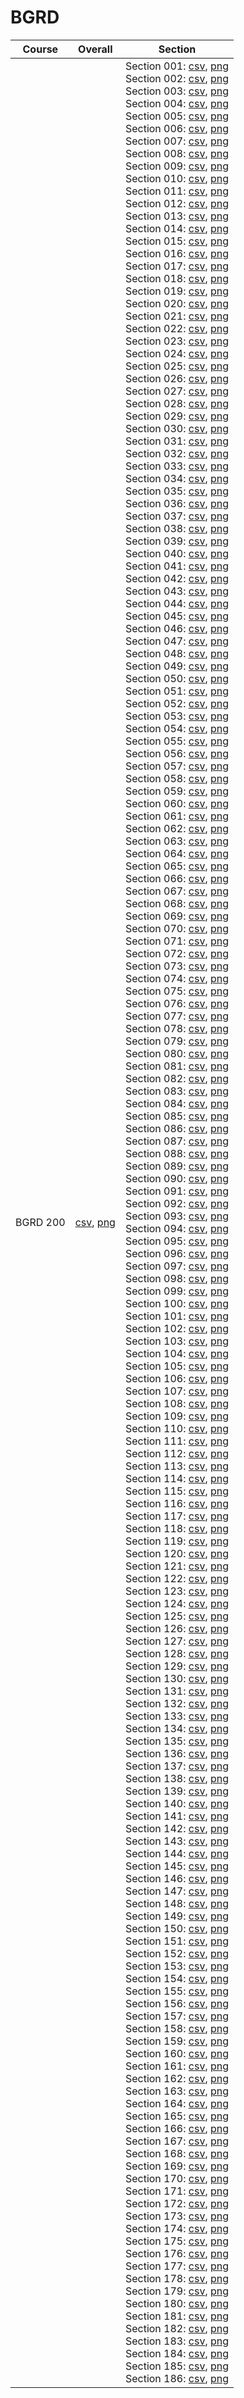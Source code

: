 # BGRD

| Course | Overall | Section |
| ------ | ------- | ------- |
| BGRD 200 | [csv](https://github.com/UCSD-Historical-Enrollment-Data/2024Spring/blob/main/overall/BGRD%20200.csv), [png](https://raw.githubusercontent.com/UCSD-Historical-Enrollment-Data/2024Spring/main/plot_overall/BGRD%20200.png) | Section 001: [csv](https://github.com/UCSD-Historical-Enrollment-Data/2024Spring/blob/main/section/BGRD%20200_001.csv), [png](https://raw.githubusercontent.com/UCSD-Historical-Enrollment-Data/2024Spring/main/plot_section/BGRD%20200_001.png)<br>Section 002: [csv](https://github.com/UCSD-Historical-Enrollment-Data/2024Spring/blob/main/section/BGRD%20200_002.csv), [png](https://raw.githubusercontent.com/UCSD-Historical-Enrollment-Data/2024Spring/main/plot_section/BGRD%20200_002.png)<br>Section 003: [csv](https://github.com/UCSD-Historical-Enrollment-Data/2024Spring/blob/main/section/BGRD%20200_003.csv), [png](https://raw.githubusercontent.com/UCSD-Historical-Enrollment-Data/2024Spring/main/plot_section/BGRD%20200_003.png)<br>Section 004: [csv](https://github.com/UCSD-Historical-Enrollment-Data/2024Spring/blob/main/section/BGRD%20200_004.csv), [png](https://raw.githubusercontent.com/UCSD-Historical-Enrollment-Data/2024Spring/main/plot_section/BGRD%20200_004.png)<br>Section 005: [csv](https://github.com/UCSD-Historical-Enrollment-Data/2024Spring/blob/main/section/BGRD%20200_005.csv), [png](https://raw.githubusercontent.com/UCSD-Historical-Enrollment-Data/2024Spring/main/plot_section/BGRD%20200_005.png)<br>Section 006: [csv](https://github.com/UCSD-Historical-Enrollment-Data/2024Spring/blob/main/section/BGRD%20200_006.csv), [png](https://raw.githubusercontent.com/UCSD-Historical-Enrollment-Data/2024Spring/main/plot_section/BGRD%20200_006.png)<br>Section 007: [csv](https://github.com/UCSD-Historical-Enrollment-Data/2024Spring/blob/main/section/BGRD%20200_007.csv), [png](https://raw.githubusercontent.com/UCSD-Historical-Enrollment-Data/2024Spring/main/plot_section/BGRD%20200_007.png)<br>Section 008: [csv](https://github.com/UCSD-Historical-Enrollment-Data/2024Spring/blob/main/section/BGRD%20200_008.csv), [png](https://raw.githubusercontent.com/UCSD-Historical-Enrollment-Data/2024Spring/main/plot_section/BGRD%20200_008.png)<br>Section 009: [csv](https://github.com/UCSD-Historical-Enrollment-Data/2024Spring/blob/main/section/BGRD%20200_009.csv), [png](https://raw.githubusercontent.com/UCSD-Historical-Enrollment-Data/2024Spring/main/plot_section/BGRD%20200_009.png)<br>Section 010: [csv](https://github.com/UCSD-Historical-Enrollment-Data/2024Spring/blob/main/section/BGRD%20200_010.csv), [png](https://raw.githubusercontent.com/UCSD-Historical-Enrollment-Data/2024Spring/main/plot_section/BGRD%20200_010.png)<br>Section 011: [csv](https://github.com/UCSD-Historical-Enrollment-Data/2024Spring/blob/main/section/BGRD%20200_011.csv), [png](https://raw.githubusercontent.com/UCSD-Historical-Enrollment-Data/2024Spring/main/plot_section/BGRD%20200_011.png)<br>Section 012: [csv](https://github.com/UCSD-Historical-Enrollment-Data/2024Spring/blob/main/section/BGRD%20200_012.csv), [png](https://raw.githubusercontent.com/UCSD-Historical-Enrollment-Data/2024Spring/main/plot_section/BGRD%20200_012.png)<br>Section 013: [csv](https://github.com/UCSD-Historical-Enrollment-Data/2024Spring/blob/main/section/BGRD%20200_013.csv), [png](https://raw.githubusercontent.com/UCSD-Historical-Enrollment-Data/2024Spring/main/plot_section/BGRD%20200_013.png)<br>Section 014: [csv](https://github.com/UCSD-Historical-Enrollment-Data/2024Spring/blob/main/section/BGRD%20200_014.csv), [png](https://raw.githubusercontent.com/UCSD-Historical-Enrollment-Data/2024Spring/main/plot_section/BGRD%20200_014.png)<br>Section 015: [csv](https://github.com/UCSD-Historical-Enrollment-Data/2024Spring/blob/main/section/BGRD%20200_015.csv), [png](https://raw.githubusercontent.com/UCSD-Historical-Enrollment-Data/2024Spring/main/plot_section/BGRD%20200_015.png)<br>Section 016: [csv](https://github.com/UCSD-Historical-Enrollment-Data/2024Spring/blob/main/section/BGRD%20200_016.csv), [png](https://raw.githubusercontent.com/UCSD-Historical-Enrollment-Data/2024Spring/main/plot_section/BGRD%20200_016.png)<br>Section 017: [csv](https://github.com/UCSD-Historical-Enrollment-Data/2024Spring/blob/main/section/BGRD%20200_017.csv), [png](https://raw.githubusercontent.com/UCSD-Historical-Enrollment-Data/2024Spring/main/plot_section/BGRD%20200_017.png)<br>Section 018: [csv](https://github.com/UCSD-Historical-Enrollment-Data/2024Spring/blob/main/section/BGRD%20200_018.csv), [png](https://raw.githubusercontent.com/UCSD-Historical-Enrollment-Data/2024Spring/main/plot_section/BGRD%20200_018.png)<br>Section 019: [csv](https://github.com/UCSD-Historical-Enrollment-Data/2024Spring/blob/main/section/BGRD%20200_019.csv), [png](https://raw.githubusercontent.com/UCSD-Historical-Enrollment-Data/2024Spring/main/plot_section/BGRD%20200_019.png)<br>Section 020: [csv](https://github.com/UCSD-Historical-Enrollment-Data/2024Spring/blob/main/section/BGRD%20200_020.csv), [png](https://raw.githubusercontent.com/UCSD-Historical-Enrollment-Data/2024Spring/main/plot_section/BGRD%20200_020.png)<br>Section 021: [csv](https://github.com/UCSD-Historical-Enrollment-Data/2024Spring/blob/main/section/BGRD%20200_021.csv), [png](https://raw.githubusercontent.com/UCSD-Historical-Enrollment-Data/2024Spring/main/plot_section/BGRD%20200_021.png)<br>Section 022: [csv](https://github.com/UCSD-Historical-Enrollment-Data/2024Spring/blob/main/section/BGRD%20200_022.csv), [png](https://raw.githubusercontent.com/UCSD-Historical-Enrollment-Data/2024Spring/main/plot_section/BGRD%20200_022.png)<br>Section 023: [csv](https://github.com/UCSD-Historical-Enrollment-Data/2024Spring/blob/main/section/BGRD%20200_023.csv), [png](https://raw.githubusercontent.com/UCSD-Historical-Enrollment-Data/2024Spring/main/plot_section/BGRD%20200_023.png)<br>Section 024: [csv](https://github.com/UCSD-Historical-Enrollment-Data/2024Spring/blob/main/section/BGRD%20200_024.csv), [png](https://raw.githubusercontent.com/UCSD-Historical-Enrollment-Data/2024Spring/main/plot_section/BGRD%20200_024.png)<br>Section 025: [csv](https://github.com/UCSD-Historical-Enrollment-Data/2024Spring/blob/main/section/BGRD%20200_025.csv), [png](https://raw.githubusercontent.com/UCSD-Historical-Enrollment-Data/2024Spring/main/plot_section/BGRD%20200_025.png)<br>Section 026: [csv](https://github.com/UCSD-Historical-Enrollment-Data/2024Spring/blob/main/section/BGRD%20200_026.csv), [png](https://raw.githubusercontent.com/UCSD-Historical-Enrollment-Data/2024Spring/main/plot_section/BGRD%20200_026.png)<br>Section 027: [csv](https://github.com/UCSD-Historical-Enrollment-Data/2024Spring/blob/main/section/BGRD%20200_027.csv), [png](https://raw.githubusercontent.com/UCSD-Historical-Enrollment-Data/2024Spring/main/plot_section/BGRD%20200_027.png)<br>Section 028: [csv](https://github.com/UCSD-Historical-Enrollment-Data/2024Spring/blob/main/section/BGRD%20200_028.csv), [png](https://raw.githubusercontent.com/UCSD-Historical-Enrollment-Data/2024Spring/main/plot_section/BGRD%20200_028.png)<br>Section 029: [csv](https://github.com/UCSD-Historical-Enrollment-Data/2024Spring/blob/main/section/BGRD%20200_029.csv), [png](https://raw.githubusercontent.com/UCSD-Historical-Enrollment-Data/2024Spring/main/plot_section/BGRD%20200_029.png)<br>Section 030: [csv](https://github.com/UCSD-Historical-Enrollment-Data/2024Spring/blob/main/section/BGRD%20200_030.csv), [png](https://raw.githubusercontent.com/UCSD-Historical-Enrollment-Data/2024Spring/main/plot_section/BGRD%20200_030.png)<br>Section 031: [csv](https://github.com/UCSD-Historical-Enrollment-Data/2024Spring/blob/main/section/BGRD%20200_031.csv), [png](https://raw.githubusercontent.com/UCSD-Historical-Enrollment-Data/2024Spring/main/plot_section/BGRD%20200_031.png)<br>Section 032: [csv](https://github.com/UCSD-Historical-Enrollment-Data/2024Spring/blob/main/section/BGRD%20200_032.csv), [png](https://raw.githubusercontent.com/UCSD-Historical-Enrollment-Data/2024Spring/main/plot_section/BGRD%20200_032.png)<br>Section 033: [csv](https://github.com/UCSD-Historical-Enrollment-Data/2024Spring/blob/main/section/BGRD%20200_033.csv), [png](https://raw.githubusercontent.com/UCSD-Historical-Enrollment-Data/2024Spring/main/plot_section/BGRD%20200_033.png)<br>Section 034: [csv](https://github.com/UCSD-Historical-Enrollment-Data/2024Spring/blob/main/section/BGRD%20200_034.csv), [png](https://raw.githubusercontent.com/UCSD-Historical-Enrollment-Data/2024Spring/main/plot_section/BGRD%20200_034.png)<br>Section 035: [csv](https://github.com/UCSD-Historical-Enrollment-Data/2024Spring/blob/main/section/BGRD%20200_035.csv), [png](https://raw.githubusercontent.com/UCSD-Historical-Enrollment-Data/2024Spring/main/plot_section/BGRD%20200_035.png)<br>Section 036: [csv](https://github.com/UCSD-Historical-Enrollment-Data/2024Spring/blob/main/section/BGRD%20200_036.csv), [png](https://raw.githubusercontent.com/UCSD-Historical-Enrollment-Data/2024Spring/main/plot_section/BGRD%20200_036.png)<br>Section 037: [csv](https://github.com/UCSD-Historical-Enrollment-Data/2024Spring/blob/main/section/BGRD%20200_037.csv), [png](https://raw.githubusercontent.com/UCSD-Historical-Enrollment-Data/2024Spring/main/plot_section/BGRD%20200_037.png)<br>Section 038: [csv](https://github.com/UCSD-Historical-Enrollment-Data/2024Spring/blob/main/section/BGRD%20200_038.csv), [png](https://raw.githubusercontent.com/UCSD-Historical-Enrollment-Data/2024Spring/main/plot_section/BGRD%20200_038.png)<br>Section 039: [csv](https://github.com/UCSD-Historical-Enrollment-Data/2024Spring/blob/main/section/BGRD%20200_039.csv), [png](https://raw.githubusercontent.com/UCSD-Historical-Enrollment-Data/2024Spring/main/plot_section/BGRD%20200_039.png)<br>Section 040: [csv](https://github.com/UCSD-Historical-Enrollment-Data/2024Spring/blob/main/section/BGRD%20200_040.csv), [png](https://raw.githubusercontent.com/UCSD-Historical-Enrollment-Data/2024Spring/main/plot_section/BGRD%20200_040.png)<br>Section 041: [csv](https://github.com/UCSD-Historical-Enrollment-Data/2024Spring/blob/main/section/BGRD%20200_041.csv), [png](https://raw.githubusercontent.com/UCSD-Historical-Enrollment-Data/2024Spring/main/plot_section/BGRD%20200_041.png)<br>Section 042: [csv](https://github.com/UCSD-Historical-Enrollment-Data/2024Spring/blob/main/section/BGRD%20200_042.csv), [png](https://raw.githubusercontent.com/UCSD-Historical-Enrollment-Data/2024Spring/main/plot_section/BGRD%20200_042.png)<br>Section 043: [csv](https://github.com/UCSD-Historical-Enrollment-Data/2024Spring/blob/main/section/BGRD%20200_043.csv), [png](https://raw.githubusercontent.com/UCSD-Historical-Enrollment-Data/2024Spring/main/plot_section/BGRD%20200_043.png)<br>Section 044: [csv](https://github.com/UCSD-Historical-Enrollment-Data/2024Spring/blob/main/section/BGRD%20200_044.csv), [png](https://raw.githubusercontent.com/UCSD-Historical-Enrollment-Data/2024Spring/main/plot_section/BGRD%20200_044.png)<br>Section 045: [csv](https://github.com/UCSD-Historical-Enrollment-Data/2024Spring/blob/main/section/BGRD%20200_045.csv), [png](https://raw.githubusercontent.com/UCSD-Historical-Enrollment-Data/2024Spring/main/plot_section/BGRD%20200_045.png)<br>Section 046: [csv](https://github.com/UCSD-Historical-Enrollment-Data/2024Spring/blob/main/section/BGRD%20200_046.csv), [png](https://raw.githubusercontent.com/UCSD-Historical-Enrollment-Data/2024Spring/main/plot_section/BGRD%20200_046.png)<br>Section 047: [csv](https://github.com/UCSD-Historical-Enrollment-Data/2024Spring/blob/main/section/BGRD%20200_047.csv), [png](https://raw.githubusercontent.com/UCSD-Historical-Enrollment-Data/2024Spring/main/plot_section/BGRD%20200_047.png)<br>Section 048: [csv](https://github.com/UCSD-Historical-Enrollment-Data/2024Spring/blob/main/section/BGRD%20200_048.csv), [png](https://raw.githubusercontent.com/UCSD-Historical-Enrollment-Data/2024Spring/main/plot_section/BGRD%20200_048.png)<br>Section 049: [csv](https://github.com/UCSD-Historical-Enrollment-Data/2024Spring/blob/main/section/BGRD%20200_049.csv), [png](https://raw.githubusercontent.com/UCSD-Historical-Enrollment-Data/2024Spring/main/plot_section/BGRD%20200_049.png)<br>Section 050: [csv](https://github.com/UCSD-Historical-Enrollment-Data/2024Spring/blob/main/section/BGRD%20200_050.csv), [png](https://raw.githubusercontent.com/UCSD-Historical-Enrollment-Data/2024Spring/main/plot_section/BGRD%20200_050.png)<br>Section 051: [csv](https://github.com/UCSD-Historical-Enrollment-Data/2024Spring/blob/main/section/BGRD%20200_051.csv), [png](https://raw.githubusercontent.com/UCSD-Historical-Enrollment-Data/2024Spring/main/plot_section/BGRD%20200_051.png)<br>Section 052: [csv](https://github.com/UCSD-Historical-Enrollment-Data/2024Spring/blob/main/section/BGRD%20200_052.csv), [png](https://raw.githubusercontent.com/UCSD-Historical-Enrollment-Data/2024Spring/main/plot_section/BGRD%20200_052.png)<br>Section 053: [csv](https://github.com/UCSD-Historical-Enrollment-Data/2024Spring/blob/main/section/BGRD%20200_053.csv), [png](https://raw.githubusercontent.com/UCSD-Historical-Enrollment-Data/2024Spring/main/plot_section/BGRD%20200_053.png)<br>Section 054: [csv](https://github.com/UCSD-Historical-Enrollment-Data/2024Spring/blob/main/section/BGRD%20200_054.csv), [png](https://raw.githubusercontent.com/UCSD-Historical-Enrollment-Data/2024Spring/main/plot_section/BGRD%20200_054.png)<br>Section 055: [csv](https://github.com/UCSD-Historical-Enrollment-Data/2024Spring/blob/main/section/BGRD%20200_055.csv), [png](https://raw.githubusercontent.com/UCSD-Historical-Enrollment-Data/2024Spring/main/plot_section/BGRD%20200_055.png)<br>Section 056: [csv](https://github.com/UCSD-Historical-Enrollment-Data/2024Spring/blob/main/section/BGRD%20200_056.csv), [png](https://raw.githubusercontent.com/UCSD-Historical-Enrollment-Data/2024Spring/main/plot_section/BGRD%20200_056.png)<br>Section 057: [csv](https://github.com/UCSD-Historical-Enrollment-Data/2024Spring/blob/main/section/BGRD%20200_057.csv), [png](https://raw.githubusercontent.com/UCSD-Historical-Enrollment-Data/2024Spring/main/plot_section/BGRD%20200_057.png)<br>Section 058: [csv](https://github.com/UCSD-Historical-Enrollment-Data/2024Spring/blob/main/section/BGRD%20200_058.csv), [png](https://raw.githubusercontent.com/UCSD-Historical-Enrollment-Data/2024Spring/main/plot_section/BGRD%20200_058.png)<br>Section 059: [csv](https://github.com/UCSD-Historical-Enrollment-Data/2024Spring/blob/main/section/BGRD%20200_059.csv), [png](https://raw.githubusercontent.com/UCSD-Historical-Enrollment-Data/2024Spring/main/plot_section/BGRD%20200_059.png)<br>Section 060: [csv](https://github.com/UCSD-Historical-Enrollment-Data/2024Spring/blob/main/section/BGRD%20200_060.csv), [png](https://raw.githubusercontent.com/UCSD-Historical-Enrollment-Data/2024Spring/main/plot_section/BGRD%20200_060.png)<br>Section 061: [csv](https://github.com/UCSD-Historical-Enrollment-Data/2024Spring/blob/main/section/BGRD%20200_061.csv), [png](https://raw.githubusercontent.com/UCSD-Historical-Enrollment-Data/2024Spring/main/plot_section/BGRD%20200_061.png)<br>Section 062: [csv](https://github.com/UCSD-Historical-Enrollment-Data/2024Spring/blob/main/section/BGRD%20200_062.csv), [png](https://raw.githubusercontent.com/UCSD-Historical-Enrollment-Data/2024Spring/main/plot_section/BGRD%20200_062.png)<br>Section 063: [csv](https://github.com/UCSD-Historical-Enrollment-Data/2024Spring/blob/main/section/BGRD%20200_063.csv), [png](https://raw.githubusercontent.com/UCSD-Historical-Enrollment-Data/2024Spring/main/plot_section/BGRD%20200_063.png)<br>Section 064: [csv](https://github.com/UCSD-Historical-Enrollment-Data/2024Spring/blob/main/section/BGRD%20200_064.csv), [png](https://raw.githubusercontent.com/UCSD-Historical-Enrollment-Data/2024Spring/main/plot_section/BGRD%20200_064.png)<br>Section 065: [csv](https://github.com/UCSD-Historical-Enrollment-Data/2024Spring/blob/main/section/BGRD%20200_065.csv), [png](https://raw.githubusercontent.com/UCSD-Historical-Enrollment-Data/2024Spring/main/plot_section/BGRD%20200_065.png)<br>Section 066: [csv](https://github.com/UCSD-Historical-Enrollment-Data/2024Spring/blob/main/section/BGRD%20200_066.csv), [png](https://raw.githubusercontent.com/UCSD-Historical-Enrollment-Data/2024Spring/main/plot_section/BGRD%20200_066.png)<br>Section 067: [csv](https://github.com/UCSD-Historical-Enrollment-Data/2024Spring/blob/main/section/BGRD%20200_067.csv), [png](https://raw.githubusercontent.com/UCSD-Historical-Enrollment-Data/2024Spring/main/plot_section/BGRD%20200_067.png)<br>Section 068: [csv](https://github.com/UCSD-Historical-Enrollment-Data/2024Spring/blob/main/section/BGRD%20200_068.csv), [png](https://raw.githubusercontent.com/UCSD-Historical-Enrollment-Data/2024Spring/main/plot_section/BGRD%20200_068.png)<br>Section 069: [csv](https://github.com/UCSD-Historical-Enrollment-Data/2024Spring/blob/main/section/BGRD%20200_069.csv), [png](https://raw.githubusercontent.com/UCSD-Historical-Enrollment-Data/2024Spring/main/plot_section/BGRD%20200_069.png)<br>Section 070: [csv](https://github.com/UCSD-Historical-Enrollment-Data/2024Spring/blob/main/section/BGRD%20200_070.csv), [png](https://raw.githubusercontent.com/UCSD-Historical-Enrollment-Data/2024Spring/main/plot_section/BGRD%20200_070.png)<br>Section 071: [csv](https://github.com/UCSD-Historical-Enrollment-Data/2024Spring/blob/main/section/BGRD%20200_071.csv), [png](https://raw.githubusercontent.com/UCSD-Historical-Enrollment-Data/2024Spring/main/plot_section/BGRD%20200_071.png)<br>Section 072: [csv](https://github.com/UCSD-Historical-Enrollment-Data/2024Spring/blob/main/section/BGRD%20200_072.csv), [png](https://raw.githubusercontent.com/UCSD-Historical-Enrollment-Data/2024Spring/main/plot_section/BGRD%20200_072.png)<br>Section 073: [csv](https://github.com/UCSD-Historical-Enrollment-Data/2024Spring/blob/main/section/BGRD%20200_073.csv), [png](https://raw.githubusercontent.com/UCSD-Historical-Enrollment-Data/2024Spring/main/plot_section/BGRD%20200_073.png)<br>Section 074: [csv](https://github.com/UCSD-Historical-Enrollment-Data/2024Spring/blob/main/section/BGRD%20200_074.csv), [png](https://raw.githubusercontent.com/UCSD-Historical-Enrollment-Data/2024Spring/main/plot_section/BGRD%20200_074.png)<br>Section 075: [csv](https://github.com/UCSD-Historical-Enrollment-Data/2024Spring/blob/main/section/BGRD%20200_075.csv), [png](https://raw.githubusercontent.com/UCSD-Historical-Enrollment-Data/2024Spring/main/plot_section/BGRD%20200_075.png)<br>Section 076: [csv](https://github.com/UCSD-Historical-Enrollment-Data/2024Spring/blob/main/section/BGRD%20200_076.csv), [png](https://raw.githubusercontent.com/UCSD-Historical-Enrollment-Data/2024Spring/main/plot_section/BGRD%20200_076.png)<br>Section 077: [csv](https://github.com/UCSD-Historical-Enrollment-Data/2024Spring/blob/main/section/BGRD%20200_077.csv), [png](https://raw.githubusercontent.com/UCSD-Historical-Enrollment-Data/2024Spring/main/plot_section/BGRD%20200_077.png)<br>Section 078: [csv](https://github.com/UCSD-Historical-Enrollment-Data/2024Spring/blob/main/section/BGRD%20200_078.csv), [png](https://raw.githubusercontent.com/UCSD-Historical-Enrollment-Data/2024Spring/main/plot_section/BGRD%20200_078.png)<br>Section 079: [csv](https://github.com/UCSD-Historical-Enrollment-Data/2024Spring/blob/main/section/BGRD%20200_079.csv), [png](https://raw.githubusercontent.com/UCSD-Historical-Enrollment-Data/2024Spring/main/plot_section/BGRD%20200_079.png)<br>Section 080: [csv](https://github.com/UCSD-Historical-Enrollment-Data/2024Spring/blob/main/section/BGRD%20200_080.csv), [png](https://raw.githubusercontent.com/UCSD-Historical-Enrollment-Data/2024Spring/main/plot_section/BGRD%20200_080.png)<br>Section 081: [csv](https://github.com/UCSD-Historical-Enrollment-Data/2024Spring/blob/main/section/BGRD%20200_081.csv), [png](https://raw.githubusercontent.com/UCSD-Historical-Enrollment-Data/2024Spring/main/plot_section/BGRD%20200_081.png)<br>Section 082: [csv](https://github.com/UCSD-Historical-Enrollment-Data/2024Spring/blob/main/section/BGRD%20200_082.csv), [png](https://raw.githubusercontent.com/UCSD-Historical-Enrollment-Data/2024Spring/main/plot_section/BGRD%20200_082.png)<br>Section 083: [csv](https://github.com/UCSD-Historical-Enrollment-Data/2024Spring/blob/main/section/BGRD%20200_083.csv), [png](https://raw.githubusercontent.com/UCSD-Historical-Enrollment-Data/2024Spring/main/plot_section/BGRD%20200_083.png)<br>Section 084: [csv](https://github.com/UCSD-Historical-Enrollment-Data/2024Spring/blob/main/section/BGRD%20200_084.csv), [png](https://raw.githubusercontent.com/UCSD-Historical-Enrollment-Data/2024Spring/main/plot_section/BGRD%20200_084.png)<br>Section 085: [csv](https://github.com/UCSD-Historical-Enrollment-Data/2024Spring/blob/main/section/BGRD%20200_085.csv), [png](https://raw.githubusercontent.com/UCSD-Historical-Enrollment-Data/2024Spring/main/plot_section/BGRD%20200_085.png)<br>Section 086: [csv](https://github.com/UCSD-Historical-Enrollment-Data/2024Spring/blob/main/section/BGRD%20200_086.csv), [png](https://raw.githubusercontent.com/UCSD-Historical-Enrollment-Data/2024Spring/main/plot_section/BGRD%20200_086.png)<br>Section 087: [csv](https://github.com/UCSD-Historical-Enrollment-Data/2024Spring/blob/main/section/BGRD%20200_087.csv), [png](https://raw.githubusercontent.com/UCSD-Historical-Enrollment-Data/2024Spring/main/plot_section/BGRD%20200_087.png)<br>Section 088: [csv](https://github.com/UCSD-Historical-Enrollment-Data/2024Spring/blob/main/section/BGRD%20200_088.csv), [png](https://raw.githubusercontent.com/UCSD-Historical-Enrollment-Data/2024Spring/main/plot_section/BGRD%20200_088.png)<br>Section 089: [csv](https://github.com/UCSD-Historical-Enrollment-Data/2024Spring/blob/main/section/BGRD%20200_089.csv), [png](https://raw.githubusercontent.com/UCSD-Historical-Enrollment-Data/2024Spring/main/plot_section/BGRD%20200_089.png)<br>Section 090: [csv](https://github.com/UCSD-Historical-Enrollment-Data/2024Spring/blob/main/section/BGRD%20200_090.csv), [png](https://raw.githubusercontent.com/UCSD-Historical-Enrollment-Data/2024Spring/main/plot_section/BGRD%20200_090.png)<br>Section 091: [csv](https://github.com/UCSD-Historical-Enrollment-Data/2024Spring/blob/main/section/BGRD%20200_091.csv), [png](https://raw.githubusercontent.com/UCSD-Historical-Enrollment-Data/2024Spring/main/plot_section/BGRD%20200_091.png)<br>Section 092: [csv](https://github.com/UCSD-Historical-Enrollment-Data/2024Spring/blob/main/section/BGRD%20200_092.csv), [png](https://raw.githubusercontent.com/UCSD-Historical-Enrollment-Data/2024Spring/main/plot_section/BGRD%20200_092.png)<br>Section 093: [csv](https://github.com/UCSD-Historical-Enrollment-Data/2024Spring/blob/main/section/BGRD%20200_093.csv), [png](https://raw.githubusercontent.com/UCSD-Historical-Enrollment-Data/2024Spring/main/plot_section/BGRD%20200_093.png)<br>Section 094: [csv](https://github.com/UCSD-Historical-Enrollment-Data/2024Spring/blob/main/section/BGRD%20200_094.csv), [png](https://raw.githubusercontent.com/UCSD-Historical-Enrollment-Data/2024Spring/main/plot_section/BGRD%20200_094.png)<br>Section 095: [csv](https://github.com/UCSD-Historical-Enrollment-Data/2024Spring/blob/main/section/BGRD%20200_095.csv), [png](https://raw.githubusercontent.com/UCSD-Historical-Enrollment-Data/2024Spring/main/plot_section/BGRD%20200_095.png)<br>Section 096: [csv](https://github.com/UCSD-Historical-Enrollment-Data/2024Spring/blob/main/section/BGRD%20200_096.csv), [png](https://raw.githubusercontent.com/UCSD-Historical-Enrollment-Data/2024Spring/main/plot_section/BGRD%20200_096.png)<br>Section 097: [csv](https://github.com/UCSD-Historical-Enrollment-Data/2024Spring/blob/main/section/BGRD%20200_097.csv), [png](https://raw.githubusercontent.com/UCSD-Historical-Enrollment-Data/2024Spring/main/plot_section/BGRD%20200_097.png)<br>Section 098: [csv](https://github.com/UCSD-Historical-Enrollment-Data/2024Spring/blob/main/section/BGRD%20200_098.csv), [png](https://raw.githubusercontent.com/UCSD-Historical-Enrollment-Data/2024Spring/main/plot_section/BGRD%20200_098.png)<br>Section 099: [csv](https://github.com/UCSD-Historical-Enrollment-Data/2024Spring/blob/main/section/BGRD%20200_099.csv), [png](https://raw.githubusercontent.com/UCSD-Historical-Enrollment-Data/2024Spring/main/plot_section/BGRD%20200_099.png)<br>Section 100: [csv](https://github.com/UCSD-Historical-Enrollment-Data/2024Spring/blob/main/section/BGRD%20200_100.csv), [png](https://raw.githubusercontent.com/UCSD-Historical-Enrollment-Data/2024Spring/main/plot_section/BGRD%20200_100.png)<br>Section 101: [csv](https://github.com/UCSD-Historical-Enrollment-Data/2024Spring/blob/main/section/BGRD%20200_101.csv), [png](https://raw.githubusercontent.com/UCSD-Historical-Enrollment-Data/2024Spring/main/plot_section/BGRD%20200_101.png)<br>Section 102: [csv](https://github.com/UCSD-Historical-Enrollment-Data/2024Spring/blob/main/section/BGRD%20200_102.csv), [png](https://raw.githubusercontent.com/UCSD-Historical-Enrollment-Data/2024Spring/main/plot_section/BGRD%20200_102.png)<br>Section 103: [csv](https://github.com/UCSD-Historical-Enrollment-Data/2024Spring/blob/main/section/BGRD%20200_103.csv), [png](https://raw.githubusercontent.com/UCSD-Historical-Enrollment-Data/2024Spring/main/plot_section/BGRD%20200_103.png)<br>Section 104: [csv](https://github.com/UCSD-Historical-Enrollment-Data/2024Spring/blob/main/section/BGRD%20200_104.csv), [png](https://raw.githubusercontent.com/UCSD-Historical-Enrollment-Data/2024Spring/main/plot_section/BGRD%20200_104.png)<br>Section 105: [csv](https://github.com/UCSD-Historical-Enrollment-Data/2024Spring/blob/main/section/BGRD%20200_105.csv), [png](https://raw.githubusercontent.com/UCSD-Historical-Enrollment-Data/2024Spring/main/plot_section/BGRD%20200_105.png)<br>Section 106: [csv](https://github.com/UCSD-Historical-Enrollment-Data/2024Spring/blob/main/section/BGRD%20200_106.csv), [png](https://raw.githubusercontent.com/UCSD-Historical-Enrollment-Data/2024Spring/main/plot_section/BGRD%20200_106.png)<br>Section 107: [csv](https://github.com/UCSD-Historical-Enrollment-Data/2024Spring/blob/main/section/BGRD%20200_107.csv), [png](https://raw.githubusercontent.com/UCSD-Historical-Enrollment-Data/2024Spring/main/plot_section/BGRD%20200_107.png)<br>Section 108: [csv](https://github.com/UCSD-Historical-Enrollment-Data/2024Spring/blob/main/section/BGRD%20200_108.csv), [png](https://raw.githubusercontent.com/UCSD-Historical-Enrollment-Data/2024Spring/main/plot_section/BGRD%20200_108.png)<br>Section 109: [csv](https://github.com/UCSD-Historical-Enrollment-Data/2024Spring/blob/main/section/BGRD%20200_109.csv), [png](https://raw.githubusercontent.com/UCSD-Historical-Enrollment-Data/2024Spring/main/plot_section/BGRD%20200_109.png)<br>Section 110: [csv](https://github.com/UCSD-Historical-Enrollment-Data/2024Spring/blob/main/section/BGRD%20200_110.csv), [png](https://raw.githubusercontent.com/UCSD-Historical-Enrollment-Data/2024Spring/main/plot_section/BGRD%20200_110.png)<br>Section 111: [csv](https://github.com/UCSD-Historical-Enrollment-Data/2024Spring/blob/main/section/BGRD%20200_111.csv), [png](https://raw.githubusercontent.com/UCSD-Historical-Enrollment-Data/2024Spring/main/plot_section/BGRD%20200_111.png)<br>Section 112: [csv](https://github.com/UCSD-Historical-Enrollment-Data/2024Spring/blob/main/section/BGRD%20200_112.csv), [png](https://raw.githubusercontent.com/UCSD-Historical-Enrollment-Data/2024Spring/main/plot_section/BGRD%20200_112.png)<br>Section 113: [csv](https://github.com/UCSD-Historical-Enrollment-Data/2024Spring/blob/main/section/BGRD%20200_113.csv), [png](https://raw.githubusercontent.com/UCSD-Historical-Enrollment-Data/2024Spring/main/plot_section/BGRD%20200_113.png)<br>Section 114: [csv](https://github.com/UCSD-Historical-Enrollment-Data/2024Spring/blob/main/section/BGRD%20200_114.csv), [png](https://raw.githubusercontent.com/UCSD-Historical-Enrollment-Data/2024Spring/main/plot_section/BGRD%20200_114.png)<br>Section 115: [csv](https://github.com/UCSD-Historical-Enrollment-Data/2024Spring/blob/main/section/BGRD%20200_115.csv), [png](https://raw.githubusercontent.com/UCSD-Historical-Enrollment-Data/2024Spring/main/plot_section/BGRD%20200_115.png)<br>Section 116: [csv](https://github.com/UCSD-Historical-Enrollment-Data/2024Spring/blob/main/section/BGRD%20200_116.csv), [png](https://raw.githubusercontent.com/UCSD-Historical-Enrollment-Data/2024Spring/main/plot_section/BGRD%20200_116.png)<br>Section 117: [csv](https://github.com/UCSD-Historical-Enrollment-Data/2024Spring/blob/main/section/BGRD%20200_117.csv), [png](https://raw.githubusercontent.com/UCSD-Historical-Enrollment-Data/2024Spring/main/plot_section/BGRD%20200_117.png)<br>Section 118: [csv](https://github.com/UCSD-Historical-Enrollment-Data/2024Spring/blob/main/section/BGRD%20200_118.csv), [png](https://raw.githubusercontent.com/UCSD-Historical-Enrollment-Data/2024Spring/main/plot_section/BGRD%20200_118.png)<br>Section 119: [csv](https://github.com/UCSD-Historical-Enrollment-Data/2024Spring/blob/main/section/BGRD%20200_119.csv), [png](https://raw.githubusercontent.com/UCSD-Historical-Enrollment-Data/2024Spring/main/plot_section/BGRD%20200_119.png)<br>Section 120: [csv](https://github.com/UCSD-Historical-Enrollment-Data/2024Spring/blob/main/section/BGRD%20200_120.csv), [png](https://raw.githubusercontent.com/UCSD-Historical-Enrollment-Data/2024Spring/main/plot_section/BGRD%20200_120.png)<br>Section 121: [csv](https://github.com/UCSD-Historical-Enrollment-Data/2024Spring/blob/main/section/BGRD%20200_121.csv), [png](https://raw.githubusercontent.com/UCSD-Historical-Enrollment-Data/2024Spring/main/plot_section/BGRD%20200_121.png)<br>Section 122: [csv](https://github.com/UCSD-Historical-Enrollment-Data/2024Spring/blob/main/section/BGRD%20200_122.csv), [png](https://raw.githubusercontent.com/UCSD-Historical-Enrollment-Data/2024Spring/main/plot_section/BGRD%20200_122.png)<br>Section 123: [csv](https://github.com/UCSD-Historical-Enrollment-Data/2024Spring/blob/main/section/BGRD%20200_123.csv), [png](https://raw.githubusercontent.com/UCSD-Historical-Enrollment-Data/2024Spring/main/plot_section/BGRD%20200_123.png)<br>Section 124: [csv](https://github.com/UCSD-Historical-Enrollment-Data/2024Spring/blob/main/section/BGRD%20200_124.csv), [png](https://raw.githubusercontent.com/UCSD-Historical-Enrollment-Data/2024Spring/main/plot_section/BGRD%20200_124.png)<br>Section 125: [csv](https://github.com/UCSD-Historical-Enrollment-Data/2024Spring/blob/main/section/BGRD%20200_125.csv), [png](https://raw.githubusercontent.com/UCSD-Historical-Enrollment-Data/2024Spring/main/plot_section/BGRD%20200_125.png)<br>Section 126: [csv](https://github.com/UCSD-Historical-Enrollment-Data/2024Spring/blob/main/section/BGRD%20200_126.csv), [png](https://raw.githubusercontent.com/UCSD-Historical-Enrollment-Data/2024Spring/main/plot_section/BGRD%20200_126.png)<br>Section 127: [csv](https://github.com/UCSD-Historical-Enrollment-Data/2024Spring/blob/main/section/BGRD%20200_127.csv), [png](https://raw.githubusercontent.com/UCSD-Historical-Enrollment-Data/2024Spring/main/plot_section/BGRD%20200_127.png)<br>Section 128: [csv](https://github.com/UCSD-Historical-Enrollment-Data/2024Spring/blob/main/section/BGRD%20200_128.csv), [png](https://raw.githubusercontent.com/UCSD-Historical-Enrollment-Data/2024Spring/main/plot_section/BGRD%20200_128.png)<br>Section 129: [csv](https://github.com/UCSD-Historical-Enrollment-Data/2024Spring/blob/main/section/BGRD%20200_129.csv), [png](https://raw.githubusercontent.com/UCSD-Historical-Enrollment-Data/2024Spring/main/plot_section/BGRD%20200_129.png)<br>Section 130: [csv](https://github.com/UCSD-Historical-Enrollment-Data/2024Spring/blob/main/section/BGRD%20200_130.csv), [png](https://raw.githubusercontent.com/UCSD-Historical-Enrollment-Data/2024Spring/main/plot_section/BGRD%20200_130.png)<br>Section 131: [csv](https://github.com/UCSD-Historical-Enrollment-Data/2024Spring/blob/main/section/BGRD%20200_131.csv), [png](https://raw.githubusercontent.com/UCSD-Historical-Enrollment-Data/2024Spring/main/plot_section/BGRD%20200_131.png)<br>Section 132: [csv](https://github.com/UCSD-Historical-Enrollment-Data/2024Spring/blob/main/section/BGRD%20200_132.csv), [png](https://raw.githubusercontent.com/UCSD-Historical-Enrollment-Data/2024Spring/main/plot_section/BGRD%20200_132.png)<br>Section 133: [csv](https://github.com/UCSD-Historical-Enrollment-Data/2024Spring/blob/main/section/BGRD%20200_133.csv), [png](https://raw.githubusercontent.com/UCSD-Historical-Enrollment-Data/2024Spring/main/plot_section/BGRD%20200_133.png)<br>Section 134: [csv](https://github.com/UCSD-Historical-Enrollment-Data/2024Spring/blob/main/section/BGRD%20200_134.csv), [png](https://raw.githubusercontent.com/UCSD-Historical-Enrollment-Data/2024Spring/main/plot_section/BGRD%20200_134.png)<br>Section 135: [csv](https://github.com/UCSD-Historical-Enrollment-Data/2024Spring/blob/main/section/BGRD%20200_135.csv), [png](https://raw.githubusercontent.com/UCSD-Historical-Enrollment-Data/2024Spring/main/plot_section/BGRD%20200_135.png)<br>Section 136: [csv](https://github.com/UCSD-Historical-Enrollment-Data/2024Spring/blob/main/section/BGRD%20200_136.csv), [png](https://raw.githubusercontent.com/UCSD-Historical-Enrollment-Data/2024Spring/main/plot_section/BGRD%20200_136.png)<br>Section 137: [csv](https://github.com/UCSD-Historical-Enrollment-Data/2024Spring/blob/main/section/BGRD%20200_137.csv), [png](https://raw.githubusercontent.com/UCSD-Historical-Enrollment-Data/2024Spring/main/plot_section/BGRD%20200_137.png)<br>Section 138: [csv](https://github.com/UCSD-Historical-Enrollment-Data/2024Spring/blob/main/section/BGRD%20200_138.csv), [png](https://raw.githubusercontent.com/UCSD-Historical-Enrollment-Data/2024Spring/main/plot_section/BGRD%20200_138.png)<br>Section 139: [csv](https://github.com/UCSD-Historical-Enrollment-Data/2024Spring/blob/main/section/BGRD%20200_139.csv), [png](https://raw.githubusercontent.com/UCSD-Historical-Enrollment-Data/2024Spring/main/plot_section/BGRD%20200_139.png)<br>Section 140: [csv](https://github.com/UCSD-Historical-Enrollment-Data/2024Spring/blob/main/section/BGRD%20200_140.csv), [png](https://raw.githubusercontent.com/UCSD-Historical-Enrollment-Data/2024Spring/main/plot_section/BGRD%20200_140.png)<br>Section 141: [csv](https://github.com/UCSD-Historical-Enrollment-Data/2024Spring/blob/main/section/BGRD%20200_141.csv), [png](https://raw.githubusercontent.com/UCSD-Historical-Enrollment-Data/2024Spring/main/plot_section/BGRD%20200_141.png)<br>Section 142: [csv](https://github.com/UCSD-Historical-Enrollment-Data/2024Spring/blob/main/section/BGRD%20200_142.csv), [png](https://raw.githubusercontent.com/UCSD-Historical-Enrollment-Data/2024Spring/main/plot_section/BGRD%20200_142.png)<br>Section 143: [csv](https://github.com/UCSD-Historical-Enrollment-Data/2024Spring/blob/main/section/BGRD%20200_143.csv), [png](https://raw.githubusercontent.com/UCSD-Historical-Enrollment-Data/2024Spring/main/plot_section/BGRD%20200_143.png)<br>Section 144: [csv](https://github.com/UCSD-Historical-Enrollment-Data/2024Spring/blob/main/section/BGRD%20200_144.csv), [png](https://raw.githubusercontent.com/UCSD-Historical-Enrollment-Data/2024Spring/main/plot_section/BGRD%20200_144.png)<br>Section 145: [csv](https://github.com/UCSD-Historical-Enrollment-Data/2024Spring/blob/main/section/BGRD%20200_145.csv), [png](https://raw.githubusercontent.com/UCSD-Historical-Enrollment-Data/2024Spring/main/plot_section/BGRD%20200_145.png)<br>Section 146: [csv](https://github.com/UCSD-Historical-Enrollment-Data/2024Spring/blob/main/section/BGRD%20200_146.csv), [png](https://raw.githubusercontent.com/UCSD-Historical-Enrollment-Data/2024Spring/main/plot_section/BGRD%20200_146.png)<br>Section 147: [csv](https://github.com/UCSD-Historical-Enrollment-Data/2024Spring/blob/main/section/BGRD%20200_147.csv), [png](https://raw.githubusercontent.com/UCSD-Historical-Enrollment-Data/2024Spring/main/plot_section/BGRD%20200_147.png)<br>Section 148: [csv](https://github.com/UCSD-Historical-Enrollment-Data/2024Spring/blob/main/section/BGRD%20200_148.csv), [png](https://raw.githubusercontent.com/UCSD-Historical-Enrollment-Data/2024Spring/main/plot_section/BGRD%20200_148.png)<br>Section 149: [csv](https://github.com/UCSD-Historical-Enrollment-Data/2024Spring/blob/main/section/BGRD%20200_149.csv), [png](https://raw.githubusercontent.com/UCSD-Historical-Enrollment-Data/2024Spring/main/plot_section/BGRD%20200_149.png)<br>Section 150: [csv](https://github.com/UCSD-Historical-Enrollment-Data/2024Spring/blob/main/section/BGRD%20200_150.csv), [png](https://raw.githubusercontent.com/UCSD-Historical-Enrollment-Data/2024Spring/main/plot_section/BGRD%20200_150.png)<br>Section 151: [csv](https://github.com/UCSD-Historical-Enrollment-Data/2024Spring/blob/main/section/BGRD%20200_151.csv), [png](https://raw.githubusercontent.com/UCSD-Historical-Enrollment-Data/2024Spring/main/plot_section/BGRD%20200_151.png)<br>Section 152: [csv](https://github.com/UCSD-Historical-Enrollment-Data/2024Spring/blob/main/section/BGRD%20200_152.csv), [png](https://raw.githubusercontent.com/UCSD-Historical-Enrollment-Data/2024Spring/main/plot_section/BGRD%20200_152.png)<br>Section 153: [csv](https://github.com/UCSD-Historical-Enrollment-Data/2024Spring/blob/main/section/BGRD%20200_153.csv), [png](https://raw.githubusercontent.com/UCSD-Historical-Enrollment-Data/2024Spring/main/plot_section/BGRD%20200_153.png)<br>Section 154: [csv](https://github.com/UCSD-Historical-Enrollment-Data/2024Spring/blob/main/section/BGRD%20200_154.csv), [png](https://raw.githubusercontent.com/UCSD-Historical-Enrollment-Data/2024Spring/main/plot_section/BGRD%20200_154.png)<br>Section 155: [csv](https://github.com/UCSD-Historical-Enrollment-Data/2024Spring/blob/main/section/BGRD%20200_155.csv), [png](https://raw.githubusercontent.com/UCSD-Historical-Enrollment-Data/2024Spring/main/plot_section/BGRD%20200_155.png)<br>Section 156: [csv](https://github.com/UCSD-Historical-Enrollment-Data/2024Spring/blob/main/section/BGRD%20200_156.csv), [png](https://raw.githubusercontent.com/UCSD-Historical-Enrollment-Data/2024Spring/main/plot_section/BGRD%20200_156.png)<br>Section 157: [csv](https://github.com/UCSD-Historical-Enrollment-Data/2024Spring/blob/main/section/BGRD%20200_157.csv), [png](https://raw.githubusercontent.com/UCSD-Historical-Enrollment-Data/2024Spring/main/plot_section/BGRD%20200_157.png)<br>Section 158: [csv](https://github.com/UCSD-Historical-Enrollment-Data/2024Spring/blob/main/section/BGRD%20200_158.csv), [png](https://raw.githubusercontent.com/UCSD-Historical-Enrollment-Data/2024Spring/main/plot_section/BGRD%20200_158.png)<br>Section 159: [csv](https://github.com/UCSD-Historical-Enrollment-Data/2024Spring/blob/main/section/BGRD%20200_159.csv), [png](https://raw.githubusercontent.com/UCSD-Historical-Enrollment-Data/2024Spring/main/plot_section/BGRD%20200_159.png)<br>Section 160: [csv](https://github.com/UCSD-Historical-Enrollment-Data/2024Spring/blob/main/section/BGRD%20200_160.csv), [png](https://raw.githubusercontent.com/UCSD-Historical-Enrollment-Data/2024Spring/main/plot_section/BGRD%20200_160.png)<br>Section 161: [csv](https://github.com/UCSD-Historical-Enrollment-Data/2024Spring/blob/main/section/BGRD%20200_161.csv), [png](https://raw.githubusercontent.com/UCSD-Historical-Enrollment-Data/2024Spring/main/plot_section/BGRD%20200_161.png)<br>Section 162: [csv](https://github.com/UCSD-Historical-Enrollment-Data/2024Spring/blob/main/section/BGRD%20200_162.csv), [png](https://raw.githubusercontent.com/UCSD-Historical-Enrollment-Data/2024Spring/main/plot_section/BGRD%20200_162.png)<br>Section 163: [csv](https://github.com/UCSD-Historical-Enrollment-Data/2024Spring/blob/main/section/BGRD%20200_163.csv), [png](https://raw.githubusercontent.com/UCSD-Historical-Enrollment-Data/2024Spring/main/plot_section/BGRD%20200_163.png)<br>Section 164: [csv](https://github.com/UCSD-Historical-Enrollment-Data/2024Spring/blob/main/section/BGRD%20200_164.csv), [png](https://raw.githubusercontent.com/UCSD-Historical-Enrollment-Data/2024Spring/main/plot_section/BGRD%20200_164.png)<br>Section 165: [csv](https://github.com/UCSD-Historical-Enrollment-Data/2024Spring/blob/main/section/BGRD%20200_165.csv), [png](https://raw.githubusercontent.com/UCSD-Historical-Enrollment-Data/2024Spring/main/plot_section/BGRD%20200_165.png)<br>Section 166: [csv](https://github.com/UCSD-Historical-Enrollment-Data/2024Spring/blob/main/section/BGRD%20200_166.csv), [png](https://raw.githubusercontent.com/UCSD-Historical-Enrollment-Data/2024Spring/main/plot_section/BGRD%20200_166.png)<br>Section 167: [csv](https://github.com/UCSD-Historical-Enrollment-Data/2024Spring/blob/main/section/BGRD%20200_167.csv), [png](https://raw.githubusercontent.com/UCSD-Historical-Enrollment-Data/2024Spring/main/plot_section/BGRD%20200_167.png)<br>Section 168: [csv](https://github.com/UCSD-Historical-Enrollment-Data/2024Spring/blob/main/section/BGRD%20200_168.csv), [png](https://raw.githubusercontent.com/UCSD-Historical-Enrollment-Data/2024Spring/main/plot_section/BGRD%20200_168.png)<br>Section 169: [csv](https://github.com/UCSD-Historical-Enrollment-Data/2024Spring/blob/main/section/BGRD%20200_169.csv), [png](https://raw.githubusercontent.com/UCSD-Historical-Enrollment-Data/2024Spring/main/plot_section/BGRD%20200_169.png)<br>Section 170: [csv](https://github.com/UCSD-Historical-Enrollment-Data/2024Spring/blob/main/section/BGRD%20200_170.csv), [png](https://raw.githubusercontent.com/UCSD-Historical-Enrollment-Data/2024Spring/main/plot_section/BGRD%20200_170.png)<br>Section 171: [csv](https://github.com/UCSD-Historical-Enrollment-Data/2024Spring/blob/main/section/BGRD%20200_171.csv), [png](https://raw.githubusercontent.com/UCSD-Historical-Enrollment-Data/2024Spring/main/plot_section/BGRD%20200_171.png)<br>Section 172: [csv](https://github.com/UCSD-Historical-Enrollment-Data/2024Spring/blob/main/section/BGRD%20200_172.csv), [png](https://raw.githubusercontent.com/UCSD-Historical-Enrollment-Data/2024Spring/main/plot_section/BGRD%20200_172.png)<br>Section 173: [csv](https://github.com/UCSD-Historical-Enrollment-Data/2024Spring/blob/main/section/BGRD%20200_173.csv), [png](https://raw.githubusercontent.com/UCSD-Historical-Enrollment-Data/2024Spring/main/plot_section/BGRD%20200_173.png)<br>Section 174: [csv](https://github.com/UCSD-Historical-Enrollment-Data/2024Spring/blob/main/section/BGRD%20200_174.csv), [png](https://raw.githubusercontent.com/UCSD-Historical-Enrollment-Data/2024Spring/main/plot_section/BGRD%20200_174.png)<br>Section 175: [csv](https://github.com/UCSD-Historical-Enrollment-Data/2024Spring/blob/main/section/BGRD%20200_175.csv), [png](https://raw.githubusercontent.com/UCSD-Historical-Enrollment-Data/2024Spring/main/plot_section/BGRD%20200_175.png)<br>Section 176: [csv](https://github.com/UCSD-Historical-Enrollment-Data/2024Spring/blob/main/section/BGRD%20200_176.csv), [png](https://raw.githubusercontent.com/UCSD-Historical-Enrollment-Data/2024Spring/main/plot_section/BGRD%20200_176.png)<br>Section 177: [csv](https://github.com/UCSD-Historical-Enrollment-Data/2024Spring/blob/main/section/BGRD%20200_177.csv), [png](https://raw.githubusercontent.com/UCSD-Historical-Enrollment-Data/2024Spring/main/plot_section/BGRD%20200_177.png)<br>Section 178: [csv](https://github.com/UCSD-Historical-Enrollment-Data/2024Spring/blob/main/section/BGRD%20200_178.csv), [png](https://raw.githubusercontent.com/UCSD-Historical-Enrollment-Data/2024Spring/main/plot_section/BGRD%20200_178.png)<br>Section 179: [csv](https://github.com/UCSD-Historical-Enrollment-Data/2024Spring/blob/main/section/BGRD%20200_179.csv), [png](https://raw.githubusercontent.com/UCSD-Historical-Enrollment-Data/2024Spring/main/plot_section/BGRD%20200_179.png)<br>Section 180: [csv](https://github.com/UCSD-Historical-Enrollment-Data/2024Spring/blob/main/section/BGRD%20200_180.csv), [png](https://raw.githubusercontent.com/UCSD-Historical-Enrollment-Data/2024Spring/main/plot_section/BGRD%20200_180.png)<br>Section 181: [csv](https://github.com/UCSD-Historical-Enrollment-Data/2024Spring/blob/main/section/BGRD%20200_181.csv), [png](https://raw.githubusercontent.com/UCSD-Historical-Enrollment-Data/2024Spring/main/plot_section/BGRD%20200_181.png)<br>Section 182: [csv](https://github.com/UCSD-Historical-Enrollment-Data/2024Spring/blob/main/section/BGRD%20200_182.csv), [png](https://raw.githubusercontent.com/UCSD-Historical-Enrollment-Data/2024Spring/main/plot_section/BGRD%20200_182.png)<br>Section 183: [csv](https://github.com/UCSD-Historical-Enrollment-Data/2024Spring/blob/main/section/BGRD%20200_183.csv), [png](https://raw.githubusercontent.com/UCSD-Historical-Enrollment-Data/2024Spring/main/plot_section/BGRD%20200_183.png)<br>Section 184: [csv](https://github.com/UCSD-Historical-Enrollment-Data/2024Spring/blob/main/section/BGRD%20200_184.csv), [png](https://raw.githubusercontent.com/UCSD-Historical-Enrollment-Data/2024Spring/main/plot_section/BGRD%20200_184.png)<br>Section 185: [csv](https://github.com/UCSD-Historical-Enrollment-Data/2024Spring/blob/main/section/BGRD%20200_185.csv), [png](https://raw.githubusercontent.com/UCSD-Historical-Enrollment-Data/2024Spring/main/plot_section/BGRD%20200_185.png)<br>Section 186: [csv](https://github.com/UCSD-Historical-Enrollment-Data/2024Spring/blob/main/section/BGRD%20200_186.csv), [png](https://raw.githubusercontent.com/UCSD-Historical-Enrollment-Data/2024Spring/main/plot_section/BGRD%20200_186.png) |
